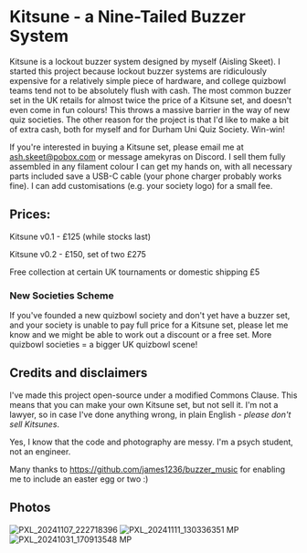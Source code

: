 # Kitsune - a Nine-Tailed Buzzer System

Kitsune is a lockout buzzer system designed by myself (Aisling Skeet). I started this project because lockout buzzer systems are ridiculously expensive for a relatively simple piece of hardware, and college quizbowl teams tend not to be absolutely flush with cash. The most common buzzer set in the UK retails for almost twice the price of a Kitsune set, and doesn't even come in fun colours! This throws a massive barrier in the way of new quiz societies. The other reason for the project is that I'd like to make a bit of extra cash, both for myself and for Durham Uni Quiz Society. Win-win!

If you're interested in buying a Kitsune set, please email me at ash.skeet@pobox.com or message amekyras on Discord. I sell them fully assembled in any filament colour I can get my hands on, with all necessary parts included save a USB-C cable (your phone charger probably works fine). I can add customisations (e.g. your society logo) for a small fee.



## Prices:

Kitsune v0.1 - £125 (while stocks last)

Kitsune v0.2 - £150, set of two £275

Free collection at certain UK tournaments or domestic shipping £5

### New Societies Scheme

If you've founded a new  quizbowl society and don't yet have a buzzer set, and your society is unable to pay full price for a Kitsune set, please let me know and we might be able to work out a discount or a free set. More quizbowl societies = a bigger UK quizbowl scene!


## Credits and disclaimers
I've made this project open-source under a modified Commons Clause. This means that you can make your own Kitsune set, but not sell it. I'm not a lawyer, so in case I've done anything wrong, in plain English - _please don't sell Kitsunes_.

Yes, I know that the code and photography are messy. I'm a psych student, not an engineer.

Many thanks to https://github.com/james1236/buzzer_music for enabling me to include an easter egg or two :)

## Photos
![PXL_20241107_222718396](https://github.com/user-attachments/assets/b72bb5ca-9fba-4505-bb74-53a440e6cba6)
![PXL_20241111_130336351 MP](https://github.com/user-attachments/assets/2092b343-8ded-4a94-a322-e174ae3cba6e)
![PXL_20241031_170913548 MP](https://github.com/user-attachments/assets/c04d00e0-4f06-4814-b404-43c0fe9254da)
